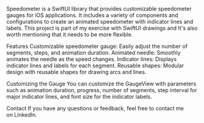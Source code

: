 Speedometer is a SwiftUI library that provides customizable speedometer gauges for iOS applications. It includes a variety of components and configurations to create an animated speedometer with indicator lines and labels. 
This project is part of my exercise with SwiftUI drawings and It's also worth mentioning that it needs to be more flexible.


Features
Customizable speedometer gauge: Easily adjust the number of segments, steps, and animation duration.
Animated needle: Smoothly animates the needle as the speed changes.
Indicator lines: Displays indicator lines and labels for each segment.
Reusable shapes: Modular design with reusable shapes for drawing arcs and lines.



Customizing the Gauge
You can customize the GaugeView with parameters such as animation duration, progress, number of segments, step interval for major indicator lines, and font size for the indicator labels.


Contact
If you have any questions or feedback, feel free to contact me on LinkedIn.
